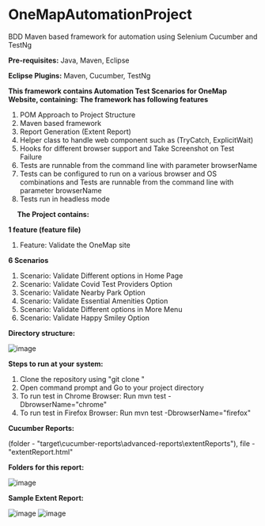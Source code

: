 # OneMapAutomationProject
BDD Maven based framework for automation using Selenium Cucumber and TestNg

**Pre-requisites:**
Java,
Maven,
Eclipse

**Eclipse Plugins:**
Maven,
Cucumber,
TestNg

**This framework contains Automation Test Scenarios for OneMap Website, containing:**
**The framework has following features**
1.	POM Approach to Project Structure
2.	Maven based framework
3.	Report Generation (Extent Report)
4.	Helper class to handle web component such as (TryCatch, ExplicitWait)
5.	Hooks for different browser support and Take Screenshot on Test Failure
6.	Tests are runnable from the command line with parameter browserName
7.	Tests can be configured to run on a various browser and OS combinations and Tests are runnable from the command line with parameter browserName
8.	Tests run in headless mode

 
**The Project contains:**

**1 feature (feature file)**
1.	Feature: Validate the OneMap site

**6 Scenarios**
1.	Scenario: Validate Different options in Home Page
2.	Scenario: Validate Covid Test Providers Option
3.	Scenario: Validate Nearby Park Option
4.	Scenario: Validate Essential Amenities Option
5.	Scenario: Validate Different options in More Menu
6.	Scenario: Validate Happy Smiley Option



**Directory structure:**
 

![image](https://user-images.githubusercontent.com/86979987/124560934-f859f500-de5a-11eb-96d9-cc895e9c0c42.png)


**Steps to run at your system:**
1.	Clone the repository using "git clone "
2.	Open command prompt and Go to your project directory 
3.	To run test in Chrome Browser: Run mvn test -DbrowserName="chrome"
4.	To run test in Firefox Browser: Run mvn test -DbrowserName="firefox"

**Cucumber Reports:**

(folder - "target\cucumber-reports\advanced-reports\extentReports"), file - "extentReport.html"

**Folders for this report:**

![image](https://user-images.githubusercontent.com/86979987/124560992-04de4d80-de5b-11eb-96a9-75ad6984173d.png)

**Sample Extent Report:**

![image](https://user-images.githubusercontent.com/86979987/124561027-1162a600-de5b-11eb-843e-12a7af8d411a.png)
![image](https://user-images.githubusercontent.com/86979987/124561043-158ec380-de5b-11eb-93b2-cb7a8ec4e3ec.png)
